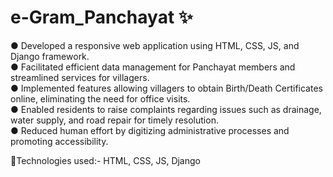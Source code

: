 # e-Gram_Panchayat ✨


● Developed a responsive web application using HTML, CSS, JS, and Django framework. <br>
● Facilitated efficient data management for Panchayat members and streamlined services for villagers. <br>
● Implemented features allowing villagers to obtain Birth/Death Certificates online, eliminating the need for office visits. <br>
● Enabled residents to raise complaints regarding issues such as drainage, water supply, and road repair for timely resolution. <br>
● Reduced human effort by digitizing administrative processes and promoting accessibility. <br>

🔧Technologies used:- HTML, CSS, JS, Django
